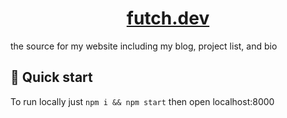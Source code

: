 <h1 align="center">
  <a href="https://www.futch.dev">futch.dev</a>
</h1>

the source for my website including my blog, project list, and bio

## 🚀 Quick start

To run locally just `npm i && npm start` then open localhost:8000
